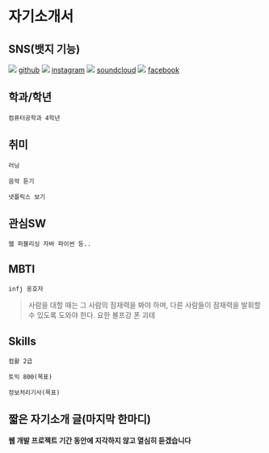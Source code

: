 # 자기소개서

## SNS(뱃지 기능)
<img src="https://img.shields.io/badge/github-FFCA28?style=flat-square&logo=github&logoColor=181717"/>  [github](https://github.com/jtdurnd)
<img src="https://img.shields.io/badge/instagram-FFCA28?style=flat-square&logo=instagram&logoColor=E4405F"/>  [instagram](https://github.com/jtdurnd)
<img src="https://img.shields.io/badge/soundcloud-FFCA28?style=flat-square&logo=soundcloud&logoColor=FF3300"/>  [soundcloud](https://github.com/jtdurnd)
<img src="https://img.shields.io/badge/facebook-FFCA28?style=flat-square&logo=facebook&logoColor=0866FF"/>  [facebook](https://github.com/jtdurnd)

## 학과/학년
```
컴퓨터공학과 4학년
```

## 취미
```
러닝
```
```
음악 듣기
```
```
넷플릭스 보기
```

## 관심SW
```
웹 퍼블리싱 자바 파이썬 등..
```

## MBTI
```
infj 옹호자
```
> 사람을 대할 때는 그 사람의 잠재력을 봐야 하며, 다른 사람들이 잠재력을 발휘할 수 있도록 도와야 한다.
> 요한 볼프강 폰 괴테
## Skills
```
컴활 2급
```
```
토익 800(목표)
```
```
정보처리기사(목표)
```

## 짧은 자기소개 글(마지막 한마디)
**웹 개발 프로젝트 기간 동안에 지각하지 않고 열심히 듣겠습니다**
